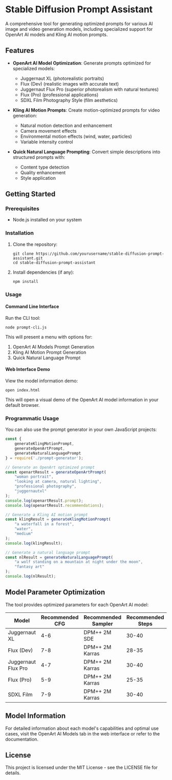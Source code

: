 # Stable Diffusion Prompt Assistant

A comprehensive tool for generating optimized prompts for various AI image and video generation models, including specialized support for OpenArt AI models and Kling AI motion prompts.

## Features

- **OpenArt AI Model Optimization**: Generate prompts optimized for specialized models:
  - Juggernaut XL (photorealistic portraits)
  - Flux (Dev) (realistic images with accurate text)
  - Juggernaut Flux Pro (superior photorealism with natural textures)
  - Flux (Pro) (professional applications)
  - SDXL Film Photography Style (film aesthetics)

- **Kling AI Motion Prompts**: Create motion-optimized prompts for video generation:
  - Natural motion detection and enhancement
  - Camera movement effects
  - Environmental motion effects (wind, water, particles)
  - Variable intensity control

- **Quick Natural Language Prompting**: Convert simple descriptions into structured prompts with:
  - Content type detection
  - Quality enhancement
  - Style application

## Getting Started

### Prerequisites

- Node.js installed on your system

### Installation

1. Clone the repository:
   ```
   git clone https://github.com/yourusername/stable-diffusion-prompt-assistant.git
   cd stable-diffusion-prompt-assistant
   ```

2. Install dependencies (if any):
   ```
   npm install
   ```

### Usage

#### Command Line Interface

Run the CLI tool:
```
node prompt-cli.js
```

This will present a menu with options for:
1. OpenArt AI Models Prompt Generation
2. Kling AI Motion Prompt Generation
3. Quick Natural Language Prompt

#### Web Interface Demo

View the model information demo:
```
open index.html
```

This will open a visual demo of the OpenArt AI model information in your default browser.

### Programmatic Usage

You can also use the prompt generator in your own JavaScript projects:

```javascript
const { 
    generateKlingMotionPrompt, 
    generateOpenArtPrompt, 
    generateNaturalLanguagePrompt 
} = require('./prompt-generator');

// Generate an OpenArt optimized prompt
const openartResult = generateOpenArtPrompt(
    "woman portrait", 
    "looking at camera, natural lighting", 
    "professional photography", 
    "juggernautxl"
);
console.log(openartResult.prompt);
console.log(openartResult.recommendations);

// Generate a Kling AI motion prompt
const klingResult = generateKlingMotionPrompt(
    "a waterfall in a forest", 
    "water", 
    "medium"
);
console.log(klingResult);

// Generate a natural language prompt
const nlResult = generateNaturalLanguagePrompt(
    "a wolf standing on a mountain at night under the moon", 
    "fantasy art"
);
console.log(nlResult);
```

## Model Parameter Optimization

The tool provides optimized parameters for each OpenArt AI model:

| Model | Recommended CFG | Recommended Sampler | Recommended Steps |
|-------|----------------|---------------------|------------------|
| Juggernaut XL | 4-6 | DPM++ 2M SDE | 30-40 |
| Flux (Dev) | 7-8 | DPM++ 2M Karras | 28-35 |
| Juggernaut Flux Pro | 4-7 | DPM++ 2M Karras | 30-40 |
| Flux (Pro) | 5-9 | DPM++ 2M Karras | 25-35 |
| SDXL Film | 7-9 | DPM++ 2M Karras | 30-40 |

## Model Information

For detailed information about each model's capabilities and optimal use cases, visit the OpenArt AI Models tab in the web interface or refer to the documentation.

## License

This project is licensed under the MIT License - see the LICENSE file for details.